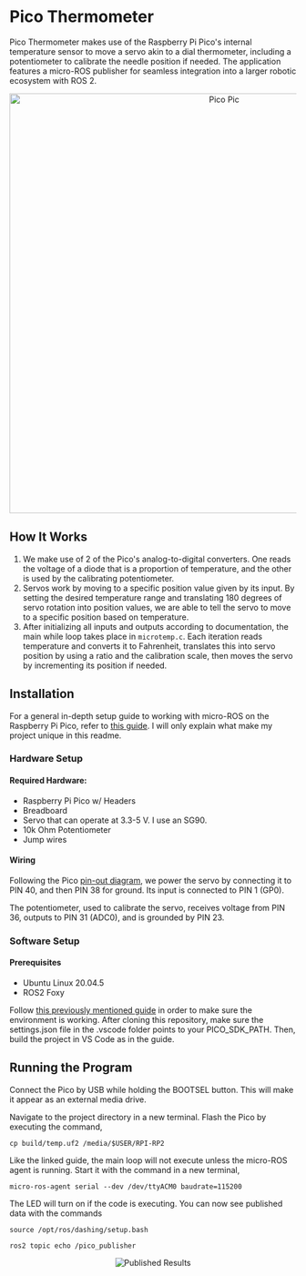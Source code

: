# Pico Thermometer
Pico Thermometer makes use of the Raspberry Pi Pico's internal temperature sensor to move a servo akin to a dial thermometer, including a potentiometer to calibrate the needle position if needed. The application features a micro-ROS publisher for seamless integration into a larger robotic ecosystem with ROS 2. 

<p align="center">
  <img src="https://images2.imgbox.com/96/20/LDNveEpF_o.jpg" alt="Pico Pic" width="738">
</p>

## How It Works
1. We make use of 2 of the Pico's analog-to-digital converters. One reads the voltage of a diode that is a proportion of temperature, and the other is used by the calibrating potentiometer.
2. Servos work by moving to a specific position value given by its input. By setting the desired temperature range and translating 180 degrees of servo rotation into position values, we are able to tell the servo to move to a specific position based on temperature.
3. After initializing all inputs and outputs according to documentation, the main while loop takes place in `microtemp.c`. Each iteration reads temperature and converts it to Fahrenheit, translates this into servo position by using a ratio and the calibration scale, then moves the servo by incrementing its position if needed.

## Installation
For a general in-depth setup guide to working with micro-ROS on the Raspberry Pi Pico, refer to [this guide](https://ubuntu.com/blog/getting-started-with-micro-ros-on-raspberry-pi-pico). I will only explain what make my project unique in this readme.

### Hardware Setup
#### Required Hardware:
- Raspberry Pi Pico w/ Headers
- Breadboard
- Servo that can operate at 3.3-5 V. I use an SG90.
- 10k Ohm Potentiometer
- Jump wires

#### Wiring
Following the Pico [pin-out diagram](https://datasheets.raspberrypi.com/pico/Pico-R3-A4-Pinout.pdf), we power the servo by connecting it to PIN 40, and then PIN 38 for ground. Its input is connected to PIN 1 (GP0).

The potentiometer, used to calibrate the servo, receives voltage from PIN 36, outputs to PIN 31 (ADC0), and is grounded by PIN 23.

### Software Setup
#### Prerequisites
- Ubuntu Linux 20.04.5
- ROS2 Foxy

Follow [this previously mentioned guide](https://ubuntu.com/blog/getting-started-with-micro-ros-on-raspberry-pi-pico) in order to make sure the environment is working.
After cloning this repository, make sure the settings.json file in the .vscode folder points to your PICO_SDK_PATH.
Then, build the project in VS Code as in the guide.

## Running the Program
Connect the Pico by USB while holding the BOOTSEL button. This will make it appear as an external media drive.

Navigate to the project directory in a new terminal. Flash the Pico by executing the command,

`cp build/temp.uf2 /media/$USER/RPI-RP2`

Like the linked guide, the main loop will not execute unless the micro-ROS agent is running. Start it with the command in a new terminal,

`micro-ros-agent serial --dev /dev/ttyACM0 baudrate=115200`

The LED will turn on if the code is executing. You can now see published data with the commands

`source /opt/ros/dashing/setup.bash`

`ros2 topic echo /pico_publisher`

<p align="center">
  <img src="https://images2.imgbox.com/28/ea/ndTyMbzM_o.png" alt="Published Results">
</p>
